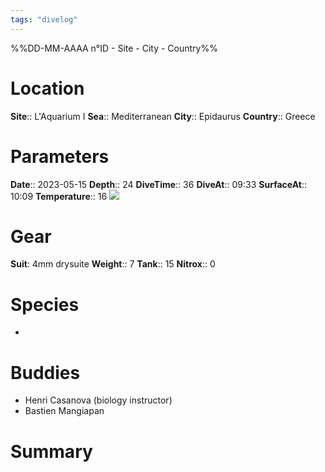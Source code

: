 ```yaml
---
tags: "divelog"
---
```

%%DD-MM-AAAA n°ID - Site - City - Country%%
# Location
**Site**:: L'Aquarium I
**Sea**:: Mediterranean
**City**:: Epidaurus
**Country**:: Greece

# Parameters
**Date**:: 2023-05-15
**Depth**:: 24
**DiveTime**:: 36
**DiveAt**:: 09:33
**SurfaceAt**:: 10:09
**Temperature**:: 16
![](DC29F526-10B8-4814-B553-ABB3F3132E48.jpeg)
# Gear
**Suit**: 4mm drysuite
**Weight**:: 7
**Tank**:: 15
**Nitrox**:: 0

# Species
- 

# Buddies 
- Henri Casanova (biology instructor)
- Bastien Mangiapan

# Summary
